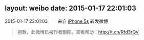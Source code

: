 layout: weibo
date: 2015-01-17 22:01:03
---
<meta name="referrer" content="no-referrer" />

2015-01-17 22:01:03  &nbsp;&nbsp;&nbsp;&nbsp;&nbsp;&nbsp; 来自 <a href="sinaweibo://customweibosource" rel="nofollow">iPhone 5s</a>
转发微博
>  抱歉，此微博已被作者删除。查看帮助：http://t.cn/Rfd3rQV

